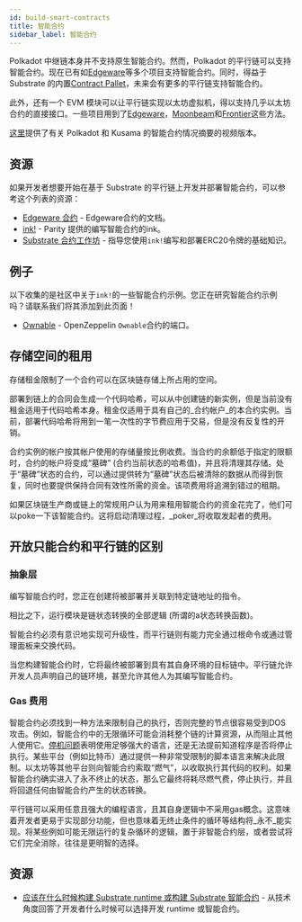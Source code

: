 ```yaml
---
id: build-smart-contracts
title: 智能合约
sidebar_label: 智能合约
---
```


Polkadot 中继链本身并不支持原生智能合约。然而，Polkadot 的平行链可以支持智能合约。现在已有如[Edgeware](https://edgewa.re)等多个项目支持智能合约。同时，得益于 Substrate 的内置[Contract Pallet](https://substrate.dev/rustdocs/v2.0.0/pallet_contracts/index.html)，未来会有更多的平行链支持智能合约。

此外，还有一个 EVM 模块可以让平行链实现以太坊虚拟机，得以支持几乎以太坊合约的直接接口。一些项目用到了[Edgeware](https://edgewa.re)，[Moonbeam](https://moonbeam.network/)和[Frontier](https://github.com/paritytech/frontier)这些方法。

[这里](https://www.youtube.com/watch?v=fKHkFBXaUxQ)提供了有关 Polkadot 和 Kusama 的智能合约情况摘要的视频版本。

## 资源

如果开发者想要开始在基于 Substrate 的平行链上开发并部署智能合约，可以参考这个列表的资源：

- [Edgeware 合约](https://contracts.edgewa.re) - Edgeware合约的文档。
- [ink!](https://github.com/paritytech/ink) - Parity 提供的编写智能合约的ink。
- [Substrate 合约工作坊](https://substrate.dev/substrate-contracts-workshop/#/) - 指导您使用`ink!`编写和部署ERC20令牌的基础知识。

## 例子

以下收集的是社区中关于`ink!`的一些智能合约示例。您正在研究智能合约示例吗？请联系我们将其添加到此页面！

- [Ownable](https://github.com/JesseAbram/foRust/) - OpenZeppelin `Ownable`合约的端口。

## 存储空间的租用

存储租金限制了一个合约可以在区块链存储上所占用的空间。

部署到链上的合同会生成一个代码哈希，可以从中创建链的新实例，但是当前没有租金适用于代码哈希本身。租金仅适用于具有自己的_合约帐户_的本合约实例。当前，部署代码哈希将用到一笔一次性的字节费应用于交易，但是没有反复性的开销。

合约实例的帐户按其帐户使用的存储量按比例收费。当合约的余额低于指定的限额时，合约的帐户将变成“墓碑” (合约当前状态的哈希值)，并且将清理其存储。处于“墓碑”状态的合约，可以通过提供转为“墓碑”状态后被清除的数据从而得到恢复，同时也要提供保持合同有效性所需的资金。该项费用将追溯到错过的租期。

如果区块链生产商或链上的常规用户认为用来租用智能合约的资金花完了，他们可以poke一下该智能合约。这将启动清理过程，_poker_将收取发起者的费用。

## 开放只能合约和平行链的区别

### 抽象层

编写智能合约时，您正在创建将被部署并关联到特定链地址的指令。

相比之下，运行模块是链状态转换的全部逻辑 (所谓的a状态转换函数)。

智能合约必须有意识地实现可升级性，而平行链则有能力完全通过根命令或通过管理面板来交换代码。

当您构建智能合约时，它将最终被部署到具有其自身环境的目标链中。平行链允许开发人员声明自己的链环境，甚至允许其他人为其编写智能合约。

### Gas 费用

智能合约必须找到一种方法来限制自己的执行，否则完整的节点很容易受到DOS攻击。例如，智能合约中的无限循环可能会消耗整个链的计算资源，从而阻止其他人使用它。[停机问题](https://en.wikipedia.org/wiki/Halting_problem)表明使用足够强大的语言，还是无法提前知道程序是否将停止执行。某些平台（例如比特币）通过提供一种非常受限制的脚本语言来解决此限制。以太坊等其他平台则向智能合约索取“燃气”，以收取执行其代码的权利。如果智能合约确实进入了永不终止的状态，那么它最终将耗尽燃气费，停止执行，并且将回退任何由智能合约产生的状态转换。

平行链可以采用任意且强大的编程语言，且其自身逻辑中不采用gas概念。这意味着开发者更易于实现部分功能，但也意味着无终止条件的循环等结构将_永不_能实现。将某些例如可能无限运行的复杂循环的逻辑，置于非智能合约层，或者尝试将它们完全消除，往往是更明智的选择。

## 资源

- [应该在什么时候构建 Substrate runtime 或构建 Substrate 智能合约](https://stackoverflow.com/a/56041305) - 从技术角度回答了开发者什么时候可以选择开发 runtime 或智能合约。
